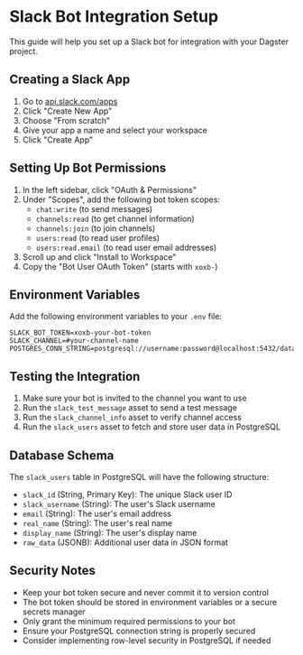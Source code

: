 # Slack Bot Integration Setup

This guide will help you set up a Slack bot for integration with your Dagster project.

## Creating a Slack App

1. Go to [api.slack.com/apps](https://api.slack.com/apps)
2. Click "Create New App"
3. Choose "From scratch"
4. Give your app a name and select your workspace
5. Click "Create App"

## Setting Up Bot Permissions

1. In the left sidebar, click "OAuth & Permissions"
2. Under "Scopes", add the following bot token scopes:
   - `chat:write` (to send messages)
   - `channels:read` (to get channel information)
   - `channels:join` (to join channels)
   - `users:read` (to read user profiles)
   - `users:read.email` (to read user email addresses)
3. Scroll up and click "Install to Workspace"
4. Copy the "Bot User OAuth Token" (starts with `xoxb-`)

## Environment Variables

Add the following environment variables to your `.env` file:

```
SLACK_BOT_TOKEN=xoxb-your-bot-token
SLACK_CHANNEL=#your-channel-name
POSTGRES_CONN_STRING=postgresql://username:password@localhost:5432/database_name
```

## Testing the Integration

1. Make sure your bot is invited to the channel you want to use
2. Run the `slack_test_message` asset to send a test message
3. Run the `slack_channel_info` asset to verify channel access
4. Run the `slack_users` asset to fetch and store user data in PostgreSQL

## Database Schema

The `slack_users` table in PostgreSQL will have the following structure:
- `slack_id` (String, Primary Key): The unique Slack user ID
- `slack_username` (String): The user's Slack username
- `email` (String): The user's email address
- `real_name` (String): The user's real name
- `display_name` (String): The user's display name
- `raw_data` (JSONB): Additional user data in JSON format

## Security Notes

- Keep your bot token secure and never commit it to version control
- The bot token should be stored in environment variables or a secure secrets manager
- Only grant the minimum required permissions to your bot
- Ensure your PostgreSQL connection string is properly secured
- Consider implementing row-level security in PostgreSQL if needed 